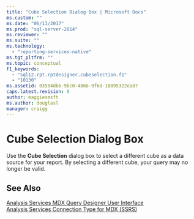 ```yaml
---
title: "Cube Selection Dialog Box | Microsoft Docs"
ms.custom: ""
ms.date: "06/13/2017"
ms.prod: "sql-server-2014"
ms.reviewer: ""
ms.suite: ""
ms.technology: 
  - "reporting-services-native"
ms.tgt_pltfrm: ""
ms.topic: conceptual
f1_keywords: 
  - "sql12.rpt.rptdesigner.cubeselection.f1"
  - "10130"
ms.assetid: 03584db6-9bc0-4866-9f6d-18895322ea87
caps.latest.revision: 9
author: maggiesmsft
ms.author: douglasl
manager: craigg
---
```

# Cube Selection Dialog Box
  Use the **Cube Selection** dialog box to select a different cube as a data source for your report. By selecting a different cube, your query may no longer be valid.  
  
## See Also  
 [Analysis Services MDX Query Designer User Interface](report-data/analysis-services-mdx-query-designer-user-interface.md)   
 [Analysis Services Connection Type for MDX &#40;SSRS&#41;](report-data/analysis-services-connection-type-for-mdx-ssrs.md)  
  
  
